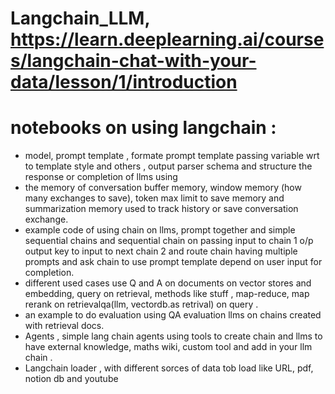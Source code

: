 # Langchain_LLM, https://learn.deeplearning.ai/courses/langchain-chat-with-your-data/lesson/1/introduction
# notebooks on using langchain :
- model, prompt template , formate prompt template passing variable wrt to template style and others  ,  output parser schema and structure the response or completion of llms using
- the memory of conversation buffer memory, window memory (how many exchanges to save), token max limit to save memory and summarization memory used to track history or save conversation exchange.
-  example code of using chain on llms, prompt together and simple sequential chains and sequential chain on passing input to chain 1 o/p  output key to input to next chain 2 and route chain having multiple prompts and ask chain to use prompt template depend on user input for completion.
-  different used cases use Q and A on documents on vector stores and embedding, query on retrieval, methods like stuff , map-reduce, map rerank on retrievalqa(llm, vectordb.as retrival) on query .
-  an example to do evaluation using QA evaluation llms  on chains created with retrieval docs.
-  Agents , simple lang chain agents using tools to create chain and llms to have  external knowledge, maths wiki, custom tool and add in your llm chain .
-  Langchain loader , with different sorces of data tob load like URL, pdf, notion db and youtube
